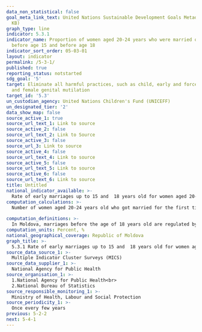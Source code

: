 ```yaml
---
data_non_statistical: false
goal_meta_link_text: United Nations Sustainable Development Goals Metadata (PDF 207
  KB)
graph_type: line
indicator: 5.3.1
indicator_name: Proportion of women aged 20-24 years who were married or in a union
  before age 15 and before age 18
indicator_sort_order: 05-03-01
layout: indicator
permalink: /5-3-1/
published: true
reporting_status: notstarted
sdg_goal: '5'
target: Eliminate all harmful practices, such as child, early and forced marriage
  and female genital mutilation
target_id: '5.3'
un_custodian_agency: United Nations Children's Fund (UNICEFF)
un_designated_tier: '2'
data_show_map: false
source_active_1: true
source_url_text_1: Link to source
source_active_2: false
source_url_text_2: Link to Source
source_active_3: false
source_url_3: Link to source
source_active_4: false
source_url_text_4: Link to source
source_active_5: false
source_url_text_5: Link to source
source_active_6: false
source_url_text_6: Link to source
title: Untitled
national_indicator_available: >-
  Rate of early marriages up to 15 and  18 years old for women aged 20-24 years old, by areas of residence, ethnicity
computation_calculations: >-
  Number of women aged 20-24 years old who got married for the first time or in a union before the age 15 years old /18 years old out of the total number of women aged 20-24 years old  X 100<br> 
  
computation_definitions: >-
  In Moldova, marriages before the age of 18 years old are regulated by the Family Code. There is no cultural or religious tradition for early marriages. 
computation_units: Percent, %
national_geographical_coverage: Republic of Moldova
graph_title: >-
  5.3.1 Rate of early marriages up to 15 and  18 years old for women aged 20-24 years old, by areas of residence, ethnicity 
source_data_source_1: >-
  Multiple Indicator Cluster Surveys (MICS)
source_data_supplier_1: >-
  National Agency for Public Health
source_organisation_1: >-
  1.National Agency for Public Health<br> 
  2.National Bureau of Statistics 
source_responsible_monitoring_1: >-
  Ministry of Health, Labour and Social Protection
source_periodicity_1: >-
  Once every few years 
previous: 5-2-2
next: 5-4-1
---
```

